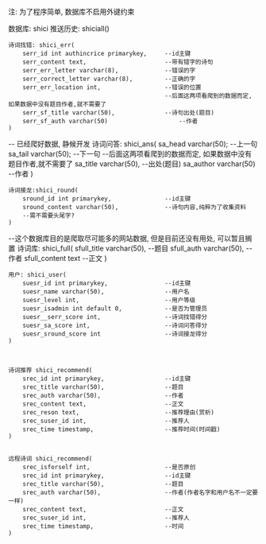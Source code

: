注: 为了程序简单, 数据库不启用外键约束

数据库: shici
	推送历史: shiciall()


	诗词找错: shici_err(
		serr_id int authincrice primarykey,		--id主键
		serr_content text,						--带有错字的诗句
		serr_err_letter varchar(8),				--错误的字
		serr_correct_letter varchar(8),			--正确的字
		serr_err_location int,					--错误的位置
												--后面这两项看爬到的数据而定, 如果数据中没有题目作者,就不需要了
		serr_sf_title varchar(50),				--诗句出处(题目)
		serr_sf_auth varchar(50) 					--作者
	)
-- 已经爬好数据, 静候开发
	诗词问答: shici_ans(
		sa_head varchar(50);			--上一句
		sa_tail varchar(50);			--下一句
												--后面这两项看爬到的数据而定, 如果数据中没有题目作者,就不需要了
		sa_title varchar(50),				--出处(题目)
		sa_author varchar(50) 				--作者
	)

	诗词接龙:shici_round(
		sround_id int primarykey,				--id主键
		sround_content varchar(50),				--诗句内容,纯粹为了收集资料
		--需不需要头尾字? 
	)

--这个数据库目的是爬取尽可能多的网站数据, 但是目前还没有用处, 可以暂且搁置
	诗词库: shici_full(
		sfull_title varchar(50),				--题目
		sfull_auth varchar(50),					--作者
		sfull_content text						--正文
	)


	用户: shici_user(						
		suesr_id int primarykey,				--id主键
		suesr_name varchar(50),					--用户名
		suesr_level int,						--用户等级
		suesr_isadmin int default 0,			--是否为管理员
		suesr__serr_score int,					--诗词找错得分
		suesr_sa_score int, 					--诗词问答得分
		suesr_sround_score int					--诗词接龙得分
	)



	诗词推荐 shici_recommend(	
		srec_id int primarykey,					--id主键
		srec_title varchar(50),					--题目
		srec_auth varchar(50),					--作者
		srec_content text,						--正文
		srec_reson text,						--推荐理由(赏析)
		srec_suser_id int,						--推荐人
		srec_time timestamp,					--推荐时间(时间戳)
	)


	远程诗词 shici_recommend(
		srec_isforself int,						--是否原创		
		srec_id int primarykey,					--id主键
		srec_title varchar(50),					--题目
		srec_auth varchar(50),					--作者(作者名字和用户名不一定要一样)
		srec_content text,						--正文
		srec_suser_id int,						--推荐人
		srec_time timestamp,					--时间
	)